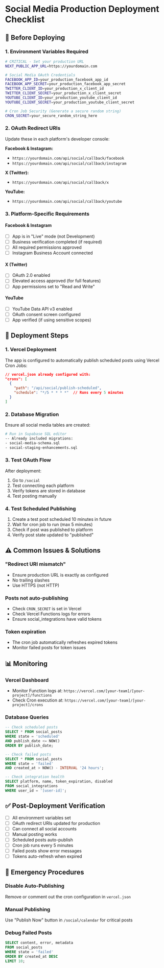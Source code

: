 # Social Media Production Deployment Checklist

## 🚀 Before Deploying

### 1. Environment Variables Required

```bash
# CRITICAL - Set your production URL
NEXT_PUBLIC_APP_URL=https://yourdomain.com

# Social Media OAuth Credentials
FACEBOOK_APP_ID=your_production_facebook_app_id
FACEBOOK_APP_SECRET=your_production_facebook_app_secret
TWITTER_CLIENT_ID=your_production_x_client_id
TWITTER_CLIENT_SECRET=your_production_x_client_secret
YOUTUBE_CLIENT_ID=your_production_youtube_client_id
YOUTUBE_CLIENT_SECRET=your_production_youtube_client_secret

# Cron Job Security (Generate a secure random string)
CRON_SECRET=your_secure_random_string_here
```

### 2. OAuth Redirect URIs

Update these in each platform's developer console:

**Facebook & Instagram:**
- `https://yourdomain.com/api/social/callback/facebook`
- `https://yourdomain.com/api/social/callback/instagram`

**X (Twitter):**
- `https://yourdomain.com/api/social/callback/x`

**YouTube:**
- `https://yourdomain.com/api/social/callback/youtube`

### 3. Platform-Specific Requirements

#### Facebook & Instagram
- [ ] App is in "Live" mode (not Development)
- [ ] Business verification completed (if required)
- [ ] All required permissions approved
- [ ] Instagram Business Account connected

#### X (Twitter)
- [ ] OAuth 2.0 enabled
- [ ] Elevated access approved (for full features)
- [ ] App permissions set to "Read and Write"

#### YouTube
- [ ] YouTube Data API v3 enabled
- [ ] OAuth consent screen configured
- [ ] App verified (if using sensitive scopes)

## 🔧 Deployment Steps

### 1. Vercel Deployment

The app is configured to automatically publish scheduled posts using Vercel Cron Jobs:

```json
// vercel.json already configured with:
"crons": [
  {
    "path": "/api/social/publish-scheduled",
    "schedule": "*/5 * * * *"  // Runs every 5 minutes
  }
]
```

### 2. Database Migration

Ensure all social media tables are created:

```bash
# Run in Supabase SQL editor
-- Already included migrations:
- social-media-schema.sql
- social-staging-enhancements.sql
```

### 3. Test OAuth Flow

After deployment:
1. Go to `/social`
2. Test connecting each platform
3. Verify tokens are stored in database
4. Test posting manually

### 4. Test Scheduled Publishing

1. Create a test post scheduled 10 minutes in future
2. Wait for cron job to run (max 5 minutes)
3. Check if post was published to platform
4. Verify post state updated to "published"

## ⚠️ Common Issues & Solutions

### "Redirect URI mismatch"
- Ensure production URL is exactly as configured
- No trailing slashes
- Use HTTPS (not HTTP)

### Posts not auto-publishing
- Check `CRON_SECRET` is set in Vercel
- Check Vercel Functions logs for errors
- Ensure social_integrations have valid tokens

### Token expiration
- The cron job automatically refreshes expired tokens
- Monitor failed posts for token issues

## 📊 Monitoring

### Vercel Dashboard
- Monitor Function logs at: `https://vercel.com/[your-team]/[your-project]/functions`
- Check Cron execution at: `https://vercel.com/[your-team]/[your-project]/crons`

### Database Queries
```sql
-- Check scheduled posts
SELECT * FROM social_posts 
WHERE state = 'scheduled' 
AND publish_date <= NOW()
ORDER BY publish_date;

-- Check failed posts
SELECT * FROM social_posts 
WHERE state = 'failed'
AND created_at > NOW() - INTERVAL '24 hours';

-- Check integration health
SELECT platform, name, token_expiration, disabled
FROM social_integrations
WHERE user_id = '[user-id]';
```

## ✅ Post-Deployment Verification

- [ ] All environment variables set
- [ ] OAuth redirect URIs updated for production
- [ ] Can connect all social accounts
- [ ] Manual posting works
- [ ] Scheduled posts auto-publish
- [ ] Cron job runs every 5 minutes
- [ ] Failed posts show error messages
- [ ] Tokens auto-refresh when expired

## 🚨 Emergency Procedures

### Disable Auto-Publishing
Remove or comment out the cron configuration in `vercel.json`

### Manual Publishing
Use "Publish Now" button in `/social/calendar` for critical posts

### Debug Failed Posts
```sql
SELECT content, error, metadata 
FROM social_posts 
WHERE state = 'failed' 
ORDER BY created_at DESC 
LIMIT 10;
``` 